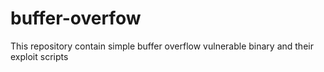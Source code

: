 # buffer-overfow
This repository contain simple buffer overflow vulnerable binary and their exploit scripts
